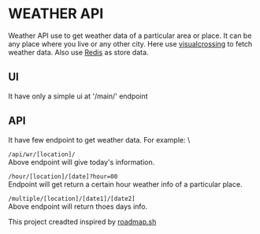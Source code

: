 # WEATHER API
Weather API use to get weather data of a particular area or place. It can be any place where you live or any other city.
Here use [visualcrossing](https://www.visualcrossing.com/weather-api/) to fetch weather data. Also use [Redis](https://redis.io) as 
store data.

## UI
It have only a simple ui at '/main/' endpoint

## API
It have few endpoint to get weather data. 
For example: \

`/api/wr/[location]/` \
Above endpoint will give today's information.

`/hour/[location]/[date]?hour=00` \
Endpoint will get return a certain hour weather info of a particular place.

`/multiple/[location]/[date1]/[date2]` \
Above endpoint will return thoes days info.

This project creadted inspired by [roadmap.sh](https://roadmap.sh/projects/personal-blog)
